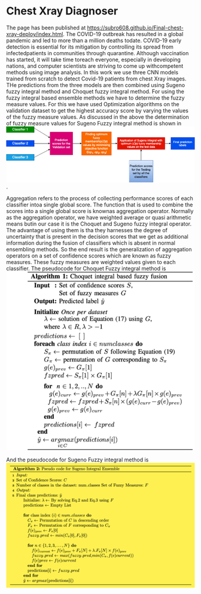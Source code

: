 # Chest Xray Diagnoser
The page has been published at https://subro608.github.io/Final-chest-xray-deploy/index.html.
The COVID-19 outbreak has resulted in a global pandemic and led to more than a million deaths todate. COVID-19  early  detection  is  essential  for  its  mitigation  by  controlling  its  spread  from  infectedpatients  in  communities  through  quarantine.   Although  vaccination  has  started,  it  will  take  time  toreach everyone, especially in developing nations, and computer scientists are striving to come up withcompetent  methods  using  image  analysis. In this work we use three CNN models trained from scratch to detect Covid-19 patients from chest Xray images. THe predictions from the three models are then combined using Sugeno fuzzy integral method and Choquet fuzzy integral method. For using the fuzzy integral based ensemble methods we have to determine the fuzzy measure values. For this we have used Optimization algorithms on the validation dataset to get the highest accuracy score by varying the values of the fuzzy measure values. As discussed in the above the determination of fuzzy measure values for Sugeno Fuzzy integral method is shown in  ![alt text](sugenoOPT.png "OpT-Sugeno").

Aggregation refers to the process of collecting performance scores of each classifier intoa single global score.  The function that is used to combine the scores into a single global score is knownas aggregation operator. Normally  as  the  aggregation  operator,  we  have  weighted  average  or  quasi  arithmetic  means  butin  our  case  it  is  the  Choquet and Sugeno fuzzy  integral  operator. The advantage of using them is tha they  harnesses  the  degree  of  uncertainty  that  is  present  in  the  decision  scores  that  we  get  as  additional information during the fusion of classifiers which is absent in normal ensembling methods. So the end result is the generalization of aggregation operators on a set of confidence scores which are known as fuzzy measures.  These fuzzy measures are weighted values given to each classifier.
The pseudocode for Choquet Fuzzy integral method is ![alt text](Choquet_Pseudo.png "Choquet Pseudo")

And the pseudocode for Sugeno Fuzzy integral method is ![alt text](sugeno_pseudo.png "Sugeno Pseudo")
